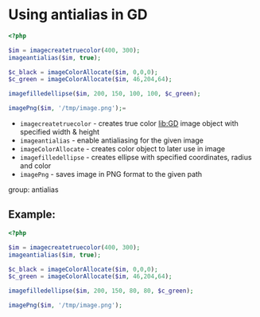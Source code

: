 # Using antialias in GD

```php
<?php

$im = imagecreatetruecolor(400, 300);
imageantialias($im, true);

$c_black = imageColorAllocate($im, 0,0,0);
$c_green = imageColorAllocate($im, 46,204,64);

imagefilledellipse($im, 200, 150, 100, 100, $c_green);

imagePng($im, '/tmp/image.png');=
```

- `imagecreatetruecolor` - creates true color [lib:GD](https://onelinerhub.com/php-gd/how-to-install-gd-for-php-on-ubuntu-ubuntuversion) image object with specified width & height
- `imageantialias` - enable antialiasing for the given image
- `imageColorAllocate` - creates color object to later use in image
- `imagefilledellipse` - creates ellipse with specified coordinates, radius and color
- `imagePng` - saves image in PNG format to the given path

group: antialias

## Example: 
```php
<?php

$im = imagecreatetruecolor(400, 300);
imageantialias($im, true);

$c_black = imageColorAllocate($im, 0,0,0);
$c_green = imageColorAllocate($im, 46,204,64);

imagefilledellipse($im, 200, 150, 80, 80, $c_green);

imagePng($im, '/tmp/image.png');
```

